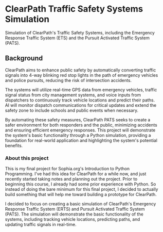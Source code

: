 # ClearPath Traffic Safety Systems Simulation

Simulation of ClearPath's Traffic Safety Systems, including the Emergency Response Traffic System (ETS) and the Pursuit 
Activated Traffic System (PATS).

## Background

ClearPath aims to enhance public safety by automatically converting traffic signals into 4-way blinking red stop lights in the path of emergency vehicles and police pursuits, reducing the risk of intersection accidents. 

The systems will utilize real-time GPS data from emergency vehicles, traffic signal status from city management systems, and voice inputs from dispatchers to continuously track vehicle locations and predict their paths. AI will monitor dispatch communications for critical updates and extend the safety zone to include schools and public events when necessary. 

By automating these safety measures, ClearPath PATS seeks to create a safer environment for both responders and the public, minimizing accidents and ensuring efficient emergency responses. This project will demonstrate the system's basic functionality through a Python simulation, providing a foundation for real-world application and highlighting the system's potential benefits.


### About this project

This is my final project for Sophia.org's Introduction to Python Programming. I've had this idea for ClearPath for a while now, 
and just recently started taking notes and planning out the project. Prior to beginning this course, I already had some prior 
experience with Python. So instead of doing the bare minimum for this final project, I decided to actually build something that
will help me toward building a prototype for ClearPath. 

I decided to focus on creating a basic simulation of ClearPath's Emergency Response Traffic System (ERTS) and Pursuit Activated Traffic System (PATS). The simulation will demonstrate the basic functionality of the systems, including tracking vehicle locations, predicting paths, and updating traffic signals in real-time.